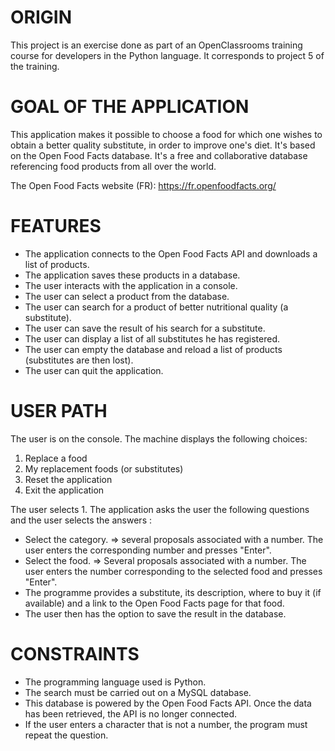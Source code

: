 # ORIGIN #
This project is an exercise done as part of an OpenClassrooms training course for developers in the Python language.
It corresponds to project 5 of the training.


# GOAL OF THE APPLICATION #
This application makes it possible to choose a food for which one wishes to obtain a better quality substitute, in order to improve one's diet. It's based on the Open Food Facts database. It's a free and collaborative database referencing food products from all over the world.

The Open Food Facts website (FR): https://fr.openfoodfacts.org/


# FEATURES #
* The application connects to the Open Food Facts API and downloads a list of products.
* The application saves these products in a database.
* The user interacts with the application in a console.
* The user can select a product from the database.
* The user can search for a product of better nutritional quality (a substitute).
* The user can save the result of his search for a substitute.
* The user can display a list of all substitutes he has registered.
* The user can empty the database and reload a list of products (substitutes are then lost).
* The user can quit the application.


# USER PATH #
The user is on the console. The machine displays the following choices:
1. Replace a food
2. My replacement foods (or substitutes)
3. Reset the application
4. Exit the application

The user selects 1. The application asks the user the following questions and the user selects the answers :
* Select the category.
  => several proposals associated with a number. The user enters the corresponding number and presses "Enter".
* Select the food.
  => Several proposals associated with a number. The user enters the number corresponding to the selected food and presses "Enter".
* The programme provides a substitute, its description, where to buy it (if available) and a link to the Open Food Facts page for that food.
* The user then has the option to save the result in the database.


# CONSTRAINTS #
* The programming language used is Python.
* The search must be carried out on a MySQL database.
* This database is powered by the Open Food Facts API. Once the data has been retrieved, the API is no longer connected.
* If the user enters a character that is not a number, the program must repeat the question.
